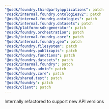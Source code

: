 ```yaml
---
"@osdk/foundry.thirdpartyapplications": patch
"@osdk/internal.foundry.ontologiesv2": patch
"@osdk/internal.foundry.ontologies": patch
"@osdk/internal.foundry.datasets": patch
"@osdk/platform-sdk-generator": patch
"@osdk/foundry.orchestration": patch
"@osdk/internal.foundry.core": patch
"@osdk/internal.foundry.geo": patch
"@osdk/foundry.filesystem": patch
"@osdk/foundry.publicapis": patch
"@osdk/foundry.functions": patch
"@osdk/foundry.datasets": patch
"@osdk/internal.foundry": patch
"@osdk/foundry.admin": patch
"@osdk/foundry.core": patch
"@osdk/shared.test": patch
"@osdk/foundry": patch
"@osdk/client": patch
---
```


Internally refactored to support new API versions
